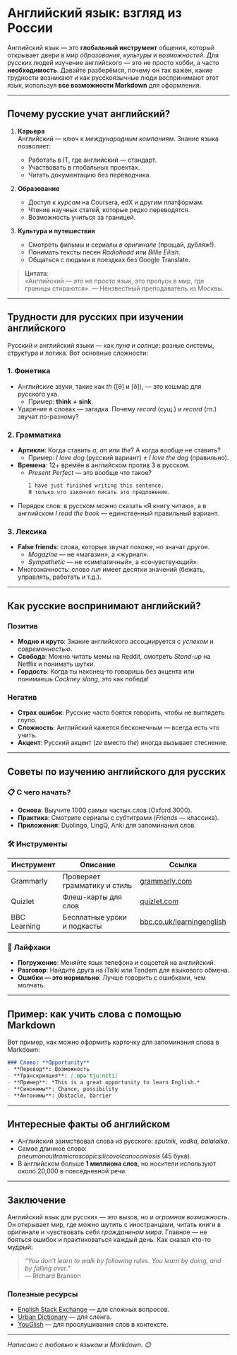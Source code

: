 
# Английский язык: взгляд из России

Английский язык — это **глобальный инструмент** общения, который открывает двери в мир *образования*, *культуры* и *возможностей*. Для русских людей изучение английского — это не просто хобби, а часто **необходимость**. Давайте разберёмся, почему он так важен, какие трудности возникают и как русскоязычные люди воспринимают этот язык, используя **все возможности Markdown** для оформления.

---

## Почему русские учат английский?

1. **Карьера**  
   Английский — ключ к *международным компаниям*. Знание языка позволяет:  
   - Работать в IT, где английский — стандарт.  
   - Участвовать в глобальных проектах.  
   - Читать документацию без переводчика.

2. **Образование**  
   - Доступ к *курсам* на Coursera, edX и другим платформам.  
   - Чтение научных статей, которые редко переводятся.  
   - Возможность учиться за границей.

3. **Культура и путешествия**  
   - Смотреть фильмы и сериалы *в оригинале* (прощай, дубляж!).  
   - Понимать тексты песен *Radiohead* или *Billie Eilish*.  
   - Общаться с людьми в поездках без Google Translate.

> **Цитата**:  
> «Английский — это не просто язык, это пропуск в мир, где границы стираются». — Неизвестный преподаватель из Москвы.

---

## Трудности для русских при изучении английского

Русский и английский языки — как *луна и солнце*: разные системы, структура и логика. Вот основные сложности:

### 1. **Фонетика**  
- Английские звуки, такие как *th* ([θ] и [ð]), — это кошмар для русского уха.  
  - Пример: **think** ≠ **sink**.  
- Ударение в словах — загадка. Почему *record* (сущ.) и *record* (гл.) звучат по-разному?

### 2. **Грамматика**  
- **Артикли**: Когда ставить *a*, *an* или *the*? А когда вообще не ставить?  
  - Пример: *I love dog* (русский вариант) ≠ *I love the dog* (правильно).  
- **Времена**: 12+ времён в английском против 3 в русском.  
  - *Present Perfect* — это вообще что такое?  
    ```markdown
    I have just finished writing this sentence.
    Я только что закончил писать это предложение.
    ```
- Порядок слов: в русском можно сказать «Я книгу читаю», а в английском *I read the book* — единственный правильный вариант.

### 3. **Лексика**  
- **False friends**: слова, которые звучат похоже, но значат другое.  
  - *Magazine* — не «магазин», а «журнал».  
  - *Sympathetic* — не «симпатичный», а «сочувствующий».  
- Многозначность: слово *run* имеет десятки значений (бежать, управлять, работать и т.д.).

---

## Как русские воспринимают английский?

### Позитив  
- **Модно и круто**: Знание английского ассоциируется с *успехом* и *современностью*.  
- **Свобода**: Можно читать мемы на Reddit, смотреть *Stand-up* на Netflix и понимать шутки.  
- **Гордость**: Когда ты наконец-то говоришь без акцента или понимаешь *Cockney slang*, это как победа!

### Негатив  
- **Страх ошибок**: Русские часто боятся говорить, чтобы не выглядеть глупо.  
- **Сложность**: Английский кажется бесконечным — всегда есть что учить.  
- **Акцент**: Русский акцент (*ze* вместо *the*) иногда вызывает стеснение.

---

## Советы по изучению английского для русских

### 📋 **С чего начать?**  
- **Основа**: Выучите 1000 самых частых слов (Oxford 3000).  
- **Практика**: Смотрите сериалы с субтитрами (*Friends* — классика).  
- **Приложения**: Duolingo, LingQ, Anki для запоминания слов.

### 🛠 **Инструменты**  
| Инструмент       | Описание                              | Ссылка                          |
|------------------|---------------------------------------|---------------------------------|
| Grammarly        | Проверяет грамматику и стиль          | [grammarly.com](#)             |
| Quizlet          | Флеш-карты для слов                   | [quizlet.com](#)               |
| BBC Learning     | Бесплатные уроки и подкасты           | [bbc.co.uk/learningenglish](#) |

### 🚀 **Лайфхаки**  
- **Погружение**: Меняйте язык телефона и соцсетей на английский.  
- **Разговор**: Найдите друга на iTalki или Tandem для языкового обмена.  
- **Ошибки — это нормально**: Лучше говорить с ошибками, чем молчать.

---

## Пример: как учить слова с помощью Markdown

Вот пример, как можно оформить карточку для запоминания слова в Markdown:

```markdown
### Слово: **Opportunity**
- **Перевод**: Возможность
- **Транскрипция**: [ˌɒpəˈtjuːnɪti]
- **Пример**: *This is a great opportunity to learn English.*
- **Синонимы**: Chance, possibility
- **Антонимы**: Obstacle, barrier
```

---

## Интересные факты об английском

- Английский заимствовал слова из русского: *sputnik*, *vodka*, *balalaika*.  
- Самое длинное слово: *pneumonoultramicroscopicsilicovolcanoconiosis* (45 букв).  
- В английском больше **1 миллиона слов**, но носители используют около 20,000 в повседневной речи.

---

## Заключение

Английский язык для русских — это вызов, но и *огромная возможность*. Он открывает мир, где можно шутить с иностранцами, читать книги в оригинале и чувствовать себя *гражданином мира*. Главное — не бояться ошибок и практиковаться каждый день. Как сказал кто-то мудрый:  
> *“You don’t learn to walk by following rules. You learn by doing, and by falling over.”*  
> — Richard Branson

### Полезные ресурсы  
- [English Stack Exchange](https://english.stackexchange.com/) — для сложных вопросов.  
- [Urban Dictionary](https://www.urbandictionary.com/) — для сленга.  
- [YouGlish](https://youglish.com/) — для прослушивания слов в контексте.

---

*Написано с любовью к языкам и Markdown. 😊*
